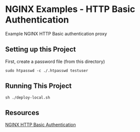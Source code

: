 # NGINX Examples - HTTP Basic Authentication

Example NGINX HTTP Basic authentication proxy

## Setting up this Project

First, create a password file (from this directory)

`sudo htpasswd -c ./.htpasswd testuser`



## Running This Project

`sh ./deploy-local.sh`

## Resources

[NGINX HTTP Basic Authentication](https://docs.nginx.com/nginx/admin-guide/security-controls/configuring-http-basic-authentication/)
